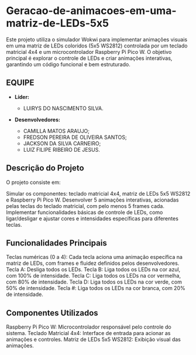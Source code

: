 # Geracao-de-animacoes-em-uma-matriz-de-LEDs-5x5

Este projeto utiliza o simulador Wokwi para implementar animações visuais em uma matriz de LEDs coloridos (5x5 WS2812) controlada por um teclado matricial 4x4 e um microcontrolador Raspberry Pi Pico W. O objetivo principal é explorar o controle de LEDs e criar animações interativas, garantindo um código funcional e bem estruturado.

## EQUIPE

- **Líder:** 
  - LUIRYS DO NASCIMENTO SILVA.

- **Desenvolvedores:**
  - CAMILLA MATOS ARAUJO;
  - FREDSON PEREIRA DE OLIVEIRA SANTOS;
  - JACKSON DA SILVA CARNEIRO;
  - LUIZ FILIPE RIBEIRO DE JESUS.

## Descrição do Projeto

O projeto consiste em:

Simular os componentes: teclado matricial 4x4, matriz de LEDs 5x5 WS2812 e Raspberry Pi Pico W.
Desenvolver 5 animações interativas, acionadas pelas teclas do teclado matricial, com pelo menos 5 frames cada.
Implementar funcionalidades básicas de controle de LEDs, como ligar/desligar e ajustar cores e intensidades específicas para diferentes teclas.

## Funcionalidades Principais

Teclas numéricas (0 a 4): Cada tecla aciona uma animação específica na matriz de LEDs, com frames e fluidez definidos pelos desenvolvedores.
Tecla A: Desliga todos os LEDs.
Tecla B: Liga todos os LEDs na cor azul, com 100% de intensidade.
Tecla C: Liga todos os LEDs na cor vermelha, com 80% de intensidade.
Tecla D: Liga todos os LEDs na cor verde, com 50% de intensidade.
Tecla #: Liga todos os LEDs na cor branca, com 20% de intensidade.

## Componentes Utilizados

Raspberry Pi Pico W: Microcontrolador responsável pelo controle do sistema.
Teclado Matricial 4x4: Interface de entrada para acionar as animações e controles.
Matriz de LEDs 5x5 WS2812: Exibição visual das animações.


